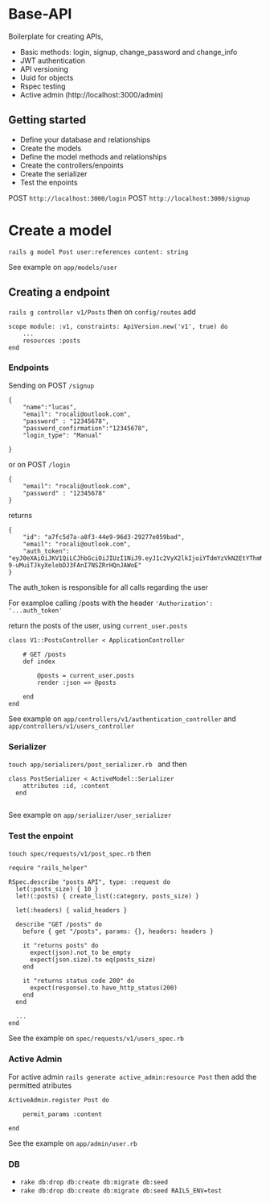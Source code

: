 # Base-API

Boilerplate for creating APIs, 
- Basic methods: login, signup, change_password and change_info
- JWT authentication
- API versioning
- Uuid for objects
- Rspec testing
- Active admin (http://localhost:3000/admin)

## Getting started

- Define your database and relationships
- Create the models
- Define the model methods and relationships
- Create the controllers/enpoints
- Create the serializer
- Test the enpoints

POST `http://localhost:3000/login`
POST `http://localhost:3000/signup`

# Create a model

`rails g model Post user:references content: string`

See example on `app/models/user`

## Creating a endpoint
`rails g controller v1/Posts`
then on `config/routes` 
add 
```
scope module: :v1, constraints: ApiVersion.new('v1', true) do
    ...
    resources :posts
end
```


### Endpoints

Sending on POST `/signup`
```
{ 
	"name":"lucas", 
	"email": "rocali@outlook.com", 
	"password" : "12345678", 
	"password_confirmation":"12345678", 
	"login_type": "Manual"
	
}
```
or on POST `/login`
```
{ 
    "email": "rocali@outlook.com", 
    "password" : "12345678"
}
```

returns 
```
{
    "id": "a7fc5d7a-a8f3-44e9-96d3-29277e059bad",
    "email": "rocali@outlook.com",
    "auth_token": "eyJ0eXAiOiJKV1QiLCJhbGciOiJIUzI1NiJ9.eyJ1c2VyX2lkIjoiYTdmYzVkN2EtYThmMy00NGU5LTk2ZDMtMjkyNzdlMDU5YmFkIiwiZXhwIjoxNTQ3MTcyOTQ2fQ.U8cH7j-9-uMuiTJkyXelebDJ3FAnI7NSZRrHQnJAWoE"
}
```

The auth_token is responsible for all calls regarding the user

For examploe calling /posts
with the header
`'Authorization': '...auth_token'`

return the posts of the user, using `current_user.posts`

```
class V1::PostsController < ApplicationController
    
    # GET /posts
    def index

        @posts = current_user.posts
        render :json => @posts

    end
end
```

See example on `app/controllers/v1/authentication_controller` and `app/controllers/v1/users_controller`

### Serializer 

`touch app/serializers/post_serializer.rb `
and then
```
class PostSerializer < ActiveModel::Serializer
    attributes :id, :content
  end
  
```

See example on `app/serializer/user_serializer`

### Test the enpoint

`touch spec/requests/v1/post_spec.rb`
then
```
require "rails_helper"

RSpec.describe "posts API", type: :request do
  let(:posts_size) { 10 }
  let!(:posts) { create_list(:category, posts_size) }
 
  let(:headers) { valid_headers }

  describe "GET /posts" do
    before { get "/posts", params: {}, headers: headers }

    it "returns posts" do
      expect(json).not_to be_empty
      expect(json.size).to eq(posts_size)
    end

    it "returns status code 200" do
      expect(response).to have_http_status(200)
    end
  end

  ...
end
```

See the example on `spec/requests/v1/users_spec.rb`

### Active Admin

For active admin
`rails generate active_admin:resource Post`
then add the permitted atributes
```
ActiveAdmin.register Post do

    permit_params :content

end

```
See the example on `app/admin/user.rb`


### DB

- `rake db:drop db:create db:migrate db:seed `
- `rake db:drop db:create db:migrate db:seed RAILS_ENV=test`